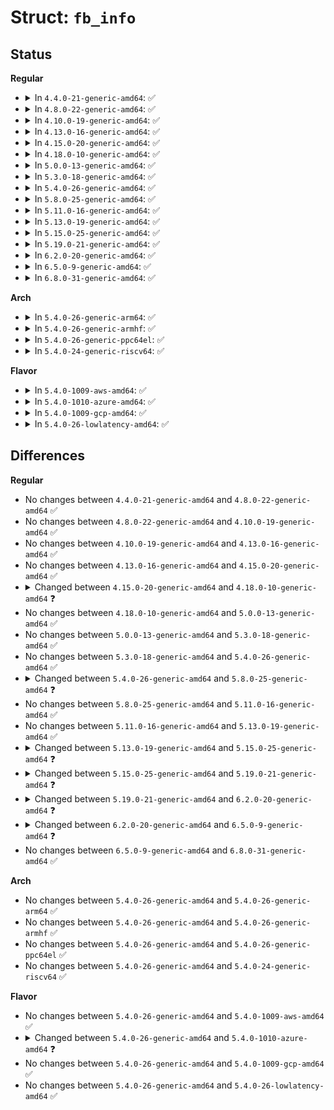 # Struct: <code>fb_info</code>

## Status
<b>Regular</b>
<ul>
<li>
<details>
<summary>In <code>4.4.0-21-generic-amd64</code>: ✅</summary>

```c
struct fb_info {
    atomic_t count;
    int node;
    int flags;
    struct mutex lock;
    struct mutex mm_lock;
    struct fb_var_screeninfo var;
    struct fb_fix_screeninfo fix;
    struct fb_monspecs monspecs;
    struct work_struct queue;
    struct fb_pixmap pixmap;
    struct fb_pixmap sprite;
    struct fb_cmap cmap;
    struct list_head modelist;
    struct fb_videomode * mode;
    struct backlight_device * bl_dev;
    struct mutex bl_curve_mutex;
    u8[128] bl_curve;
    struct delayed_work deferred_work;
    struct fb_deferred_io * fbdefio;
    struct fb_ops * fbops;
    struct device * device;
    struct device * dev;
    int class_flag;
    struct fb_tile_ops * tileops;
    char * screen_base;
    char * screen_buffer;
    long unsigned int screen_size;
    void * pseudo_palette;
    u32 state;
    void * fbcon_par;
    void * par;
    struct apertures_struct * apertures;
    bool skip_vt_switch;
}
```
</details>
</li>
<li>
<details>
<summary>In <code>4.8.0-22-generic-amd64</code>: ✅</summary>

```c
struct fb_info {
    atomic_t count;
    int node;
    int flags;
    struct mutex lock;
    struct mutex mm_lock;
    struct fb_var_screeninfo var;
    struct fb_fix_screeninfo fix;
    struct fb_monspecs monspecs;
    struct work_struct queue;
    struct fb_pixmap pixmap;
    struct fb_pixmap sprite;
    struct fb_cmap cmap;
    struct list_head modelist;
    struct fb_videomode * mode;
    struct backlight_device * bl_dev;
    struct mutex bl_curve_mutex;
    u8[128] bl_curve;
    struct delayed_work deferred_work;
    struct fb_deferred_io * fbdefio;
    struct fb_ops * fbops;
    struct device * device;
    struct device * dev;
    int class_flag;
    struct fb_tile_ops * tileops;
    char * screen_base;
    char * screen_buffer;
    long unsigned int screen_size;
    void * pseudo_palette;
    u32 state;
    void * fbcon_par;
    void * par;
    struct apertures_struct * apertures;
    bool skip_vt_switch;
}
```
</details>
</li>
<li>
<details>
<summary>In <code>4.10.0-19-generic-amd64</code>: ✅</summary>

```c
struct fb_info {
    atomic_t count;
    int node;
    int flags;
    struct mutex lock;
    struct mutex mm_lock;
    struct fb_var_screeninfo var;
    struct fb_fix_screeninfo fix;
    struct fb_monspecs monspecs;
    struct work_struct queue;
    struct fb_pixmap pixmap;
    struct fb_pixmap sprite;
    struct fb_cmap cmap;
    struct list_head modelist;
    struct fb_videomode * mode;
    struct backlight_device * bl_dev;
    struct mutex bl_curve_mutex;
    u8[128] bl_curve;
    struct delayed_work deferred_work;
    struct fb_deferred_io * fbdefio;
    struct fb_ops * fbops;
    struct device * device;
    struct device * dev;
    int class_flag;
    struct fb_tile_ops * tileops;
    char * screen_base;
    char * screen_buffer;
    long unsigned int screen_size;
    void * pseudo_palette;
    u32 state;
    void * fbcon_par;
    void * par;
    struct apertures_struct * apertures;
    bool skip_vt_switch;
}
```
</details>
</li>
<li>
<details>
<summary>In <code>4.13.0-16-generic-amd64</code>: ✅</summary>

```c
struct fb_info {
    atomic_t count;
    int node;
    int flags;
    struct mutex lock;
    struct mutex mm_lock;
    struct fb_var_screeninfo var;
    struct fb_fix_screeninfo fix;
    struct fb_monspecs monspecs;
    struct work_struct queue;
    struct fb_pixmap pixmap;
    struct fb_pixmap sprite;
    struct fb_cmap cmap;
    struct list_head modelist;
    struct fb_videomode * mode;
    struct backlight_device * bl_dev;
    struct mutex bl_curve_mutex;
    u8[128] bl_curve;
    struct delayed_work deferred_work;
    struct fb_deferred_io * fbdefio;
    struct fb_ops * fbops;
    struct device * device;
    struct device * dev;
    int class_flag;
    struct fb_tile_ops * tileops;
    char * screen_base;
    char * screen_buffer;
    long unsigned int screen_size;
    void * pseudo_palette;
    u32 state;
    void * fbcon_par;
    void * par;
    struct apertures_struct * apertures;
    bool skip_vt_switch;
}
```
</details>
</li>
<li>
<details>
<summary>In <code>4.15.0-20-generic-amd64</code>: ✅</summary>

```c
struct fb_info {
    atomic_t count;
    int node;
    int flags;
    struct mutex lock;
    struct mutex mm_lock;
    struct fb_var_screeninfo var;
    struct fb_fix_screeninfo fix;
    struct fb_monspecs monspecs;
    struct work_struct queue;
    struct fb_pixmap pixmap;
    struct fb_pixmap sprite;
    struct fb_cmap cmap;
    struct list_head modelist;
    struct fb_videomode * mode;
    struct backlight_device * bl_dev;
    struct mutex bl_curve_mutex;
    u8[128] bl_curve;
    struct delayed_work deferred_work;
    struct fb_deferred_io * fbdefio;
    struct fb_ops * fbops;
    struct device * device;
    struct device * dev;
    int class_flag;
    struct fb_tile_ops * tileops;
    char * screen_base;
    char * screen_buffer;
    long unsigned int screen_size;
    void * pseudo_palette;
    u32 state;
    void * fbcon_par;
    void * par;
    struct apertures_struct * apertures;
    bool skip_vt_switch;
}
```
</details>
</li>
<li>
<details>
<summary>In <code>4.18.0-10-generic-amd64</code>: ✅</summary>

```c
struct fb_info {
    atomic_t count;
    int node;
    int flags;
    int fbcon_rotate_hint;
    struct mutex lock;
    struct mutex mm_lock;
    struct fb_var_screeninfo var;
    struct fb_fix_screeninfo fix;
    struct fb_monspecs monspecs;
    struct work_struct queue;
    struct fb_pixmap pixmap;
    struct fb_pixmap sprite;
    struct fb_cmap cmap;
    struct list_head modelist;
    struct fb_videomode * mode;
    struct backlight_device * bl_dev;
    struct mutex bl_curve_mutex;
    u8[128] bl_curve;
    struct delayed_work deferred_work;
    struct fb_deferred_io * fbdefio;
    struct fb_ops * fbops;
    struct device * device;
    struct device * dev;
    int class_flag;
    struct fb_tile_ops * tileops;
    char * screen_base;
    char * screen_buffer;
    long unsigned int screen_size;
    void * pseudo_palette;
    u32 state;
    void * fbcon_par;
    void * par;
    struct apertures_struct * apertures;
    bool skip_vt_switch;
}
```
</details>
</li>
<li>
<details>
<summary>In <code>5.0.0-13-generic-amd64</code>: ✅</summary>

```c
struct fb_info {
    atomic_t count;
    int node;
    int flags;
    int fbcon_rotate_hint;
    struct mutex lock;
    struct mutex mm_lock;
    struct fb_var_screeninfo var;
    struct fb_fix_screeninfo fix;
    struct fb_monspecs monspecs;
    struct work_struct queue;
    struct fb_pixmap pixmap;
    struct fb_pixmap sprite;
    struct fb_cmap cmap;
    struct list_head modelist;
    struct fb_videomode * mode;
    struct backlight_device * bl_dev;
    struct mutex bl_curve_mutex;
    u8[128] bl_curve;
    struct delayed_work deferred_work;
    struct fb_deferred_io * fbdefio;
    struct fb_ops * fbops;
    struct device * device;
    struct device * dev;
    int class_flag;
    struct fb_tile_ops * tileops;
    char * screen_base;
    char * screen_buffer;
    long unsigned int screen_size;
    void * pseudo_palette;
    u32 state;
    void * fbcon_par;
    void * par;
    struct apertures_struct * apertures;
    bool skip_vt_switch;
}
```
</details>
</li>
<li>
<details>
<summary>In <code>5.3.0-18-generic-amd64</code>: ✅</summary>

```c
struct fb_info {
    atomic_t count;
    int node;
    int flags;
    int fbcon_rotate_hint;
    struct mutex lock;
    struct mutex mm_lock;
    struct fb_var_screeninfo var;
    struct fb_fix_screeninfo fix;
    struct fb_monspecs monspecs;
    struct work_struct queue;
    struct fb_pixmap pixmap;
    struct fb_pixmap sprite;
    struct fb_cmap cmap;
    struct list_head modelist;
    struct fb_videomode * mode;
    struct backlight_device * bl_dev;
    struct mutex bl_curve_mutex;
    u8[128] bl_curve;
    struct delayed_work deferred_work;
    struct fb_deferred_io * fbdefio;
    struct fb_ops * fbops;
    struct device * device;
    struct device * dev;
    int class_flag;
    struct fb_tile_ops * tileops;
    char * screen_base;
    char * screen_buffer;
    long unsigned int screen_size;
    void * pseudo_palette;
    u32 state;
    void * fbcon_par;
    void * par;
    struct apertures_struct * apertures;
    bool skip_vt_switch;
}
```
</details>
</li>
<li>
<details>
<summary>In <code>5.4.0-26-generic-amd64</code>: ✅</summary>

```c
struct fb_info {
    atomic_t count;
    int node;
    int flags;
    int fbcon_rotate_hint;
    struct mutex lock;
    struct mutex mm_lock;
    struct fb_var_screeninfo var;
    struct fb_fix_screeninfo fix;
    struct fb_monspecs monspecs;
    struct work_struct queue;
    struct fb_pixmap pixmap;
    struct fb_pixmap sprite;
    struct fb_cmap cmap;
    struct list_head modelist;
    struct fb_videomode * mode;
    struct backlight_device * bl_dev;
    struct mutex bl_curve_mutex;
    u8[128] bl_curve;
    struct delayed_work deferred_work;
    struct fb_deferred_io * fbdefio;
    struct fb_ops * fbops;
    struct device * device;
    struct device * dev;
    int class_flag;
    struct fb_tile_ops * tileops;
    char * screen_base;
    char * screen_buffer;
    long unsigned int screen_size;
    void * pseudo_palette;
    u32 state;
    void * fbcon_par;
    void * par;
    struct apertures_struct * apertures;
    bool skip_vt_switch;
}
```
</details>
</li>
<li>
<details>
<summary>In <code>5.8.0-25-generic-amd64</code>: ✅</summary>

```c
struct fb_info {
    atomic_t count;
    int node;
    int flags;
    int fbcon_rotate_hint;
    struct mutex lock;
    struct mutex mm_lock;
    struct fb_var_screeninfo var;
    struct fb_fix_screeninfo fix;
    struct fb_monspecs monspecs;
    struct work_struct queue;
    struct fb_pixmap pixmap;
    struct fb_pixmap sprite;
    struct fb_cmap cmap;
    struct list_head modelist;
    struct fb_videomode * mode;
    struct backlight_device * bl_dev;
    struct mutex bl_curve_mutex;
    u8[128] bl_curve;
    struct delayed_work deferred_work;
    struct fb_deferred_io * fbdefio;
    const struct fb_ops * fbops;
    struct device * device;
    struct device * dev;
    int class_flag;
    struct fb_tile_ops * tileops;
    char * screen_base;
    char * screen_buffer;
    long unsigned int screen_size;
    void * pseudo_palette;
    u32 state;
    void * fbcon_par;
    void * par;
    struct apertures_struct * apertures;
    bool skip_vt_switch;
}
```
</details>
</li>
<li>
<details>
<summary>In <code>5.11.0-16-generic-amd64</code>: ✅</summary>

```c
struct fb_info {
    atomic_t count;
    int node;
    int flags;
    int fbcon_rotate_hint;
    struct mutex lock;
    struct mutex mm_lock;
    struct fb_var_screeninfo var;
    struct fb_fix_screeninfo fix;
    struct fb_monspecs monspecs;
    struct work_struct queue;
    struct fb_pixmap pixmap;
    struct fb_pixmap sprite;
    struct fb_cmap cmap;
    struct list_head modelist;
    struct fb_videomode * mode;
    struct backlight_device * bl_dev;
    struct mutex bl_curve_mutex;
    u8[128] bl_curve;
    struct delayed_work deferred_work;
    struct fb_deferred_io * fbdefio;
    const struct fb_ops * fbops;
    struct device * device;
    struct device * dev;
    int class_flag;
    struct fb_tile_ops * tileops;
    char * screen_base;
    char * screen_buffer;
    long unsigned int screen_size;
    void * pseudo_palette;
    u32 state;
    void * fbcon_par;
    void * par;
    struct apertures_struct * apertures;
    bool skip_vt_switch;
}
```
</details>
</li>
<li>
<details>
<summary>In <code>5.13.0-19-generic-amd64</code>: ✅</summary>

```c
struct fb_info {
    atomic_t count;
    int node;
    int flags;
    int fbcon_rotate_hint;
    struct mutex lock;
    struct mutex mm_lock;
    struct fb_var_screeninfo var;
    struct fb_fix_screeninfo fix;
    struct fb_monspecs monspecs;
    struct work_struct queue;
    struct fb_pixmap pixmap;
    struct fb_pixmap sprite;
    struct fb_cmap cmap;
    struct list_head modelist;
    struct fb_videomode * mode;
    struct backlight_device * bl_dev;
    struct mutex bl_curve_mutex;
    u8[128] bl_curve;
    struct delayed_work deferred_work;
    struct fb_deferred_io * fbdefio;
    const struct fb_ops * fbops;
    struct device * device;
    struct device * dev;
    int class_flag;
    struct fb_tile_ops * tileops;
    char * screen_base;
    char * screen_buffer;
    long unsigned int screen_size;
    void * pseudo_palette;
    u32 state;
    void * fbcon_par;
    void * par;
    struct apertures_struct * apertures;
    bool skip_vt_switch;
}
```
</details>
</li>
<li>
<details>
<summary>In <code>5.15.0-25-generic-amd64</code>: ✅</summary>

```c
struct fb_info {
    refcount_t count;
    int node;
    int flags;
    int fbcon_rotate_hint;
    struct mutex lock;
    struct mutex mm_lock;
    struct fb_var_screeninfo var;
    struct fb_fix_screeninfo fix;
    struct fb_monspecs monspecs;
    struct work_struct queue;
    struct fb_pixmap pixmap;
    struct fb_pixmap sprite;
    struct fb_cmap cmap;
    struct list_head modelist;
    struct fb_videomode * mode;
    struct backlight_device * bl_dev;
    struct mutex bl_curve_mutex;
    u8[128] bl_curve;
    struct delayed_work deferred_work;
    struct fb_deferred_io * fbdefio;
    const struct fb_ops * fbops;
    struct device * device;
    struct device * dev;
    int class_flag;
    struct fb_tile_ops * tileops;
    char * screen_base;
    char * screen_buffer;
    long unsigned int screen_size;
    void * pseudo_palette;
    u32 state;
    void * fbcon_par;
    void * par;
    struct apertures_struct * apertures;
    bool skip_vt_switch;
}
```
</details>
</li>
<li>
<details>
<summary>In <code>5.19.0-21-generic-amd64</code>: ✅</summary>

```c
struct fb_info {
    refcount_t count;
    int node;
    int flags;
    int fbcon_rotate_hint;
    struct mutex lock;
    struct mutex mm_lock;
    struct fb_var_screeninfo var;
    struct fb_fix_screeninfo fix;
    struct fb_monspecs monspecs;
    struct fb_pixmap pixmap;
    struct fb_pixmap sprite;
    struct fb_cmap cmap;
    struct list_head modelist;
    struct fb_videomode * mode;
    struct backlight_device * bl_dev;
    struct mutex bl_curve_mutex;
    u8[128] bl_curve;
    struct delayed_work deferred_work;
    long unsigned int npagerefs;
    struct fb_deferred_io_pageref * pagerefs;
    struct fb_deferred_io * fbdefio;
    const struct fb_ops * fbops;
    struct device * device;
    struct device * dev;
    int class_flag;
    struct fb_tile_ops * tileops;
    char * screen_base;
    char * screen_buffer;
    long unsigned int screen_size;
    void * pseudo_palette;
    u32 state;
    void * fbcon_par;
    void * par;
    struct apertures_struct * apertures;
    bool skip_vt_switch;
    bool forced_out;
}
```
</details>
</li>
<li>
<details>
<summary>In <code>6.2.0-20-generic-amd64</code>: ✅</summary>

```c
struct fb_info {
    refcount_t count;
    int node;
    int flags;
    int fbcon_rotate_hint;
    struct mutex lock;
    struct mutex mm_lock;
    struct fb_var_screeninfo var;
    struct fb_fix_screeninfo fix;
    struct fb_monspecs monspecs;
    struct fb_pixmap pixmap;
    struct fb_pixmap sprite;
    struct fb_cmap cmap;
    struct list_head modelist;
    struct fb_videomode * mode;
    struct backlight_device * bl_dev;
    struct mutex bl_curve_mutex;
    u8[128] bl_curve;
    struct delayed_work deferred_work;
    long unsigned int npagerefs;
    struct fb_deferred_io_pageref * pagerefs;
    struct fb_deferred_io * fbdefio;
    const struct fb_ops * fbops;
    struct device * device;
    struct device * dev;
    int class_flag;
    struct fb_tile_ops * tileops;
    char * screen_base;
    char * screen_buffer;
    long unsigned int screen_size;
    void * pseudo_palette;
    u32 state;
    void * fbcon_par;
    void * par;
    struct apertures_struct * apertures;
    bool skip_vt_switch;
}
```
</details>
</li>
<li>
<details>
<summary>In <code>6.5.0-9-generic-amd64</code>: ✅</summary>

```c
struct fb_info {
    refcount_t count;
    int node;
    int flags;
    int fbcon_rotate_hint;
    struct mutex lock;
    struct mutex mm_lock;
    struct fb_var_screeninfo var;
    struct fb_fix_screeninfo fix;
    struct fb_monspecs monspecs;
    struct fb_pixmap pixmap;
    struct fb_pixmap sprite;
    struct fb_cmap cmap;
    struct list_head modelist;
    struct fb_videomode * mode;
    struct backlight_device * bl_dev;
    struct mutex bl_curve_mutex;
    u8[128] bl_curve;
    struct delayed_work deferred_work;
    long unsigned int npagerefs;
    struct fb_deferred_io_pageref * pagerefs;
    struct fb_deferred_io * fbdefio;
    const struct fb_ops * fbops;
    struct device * device;
    struct device * dev;
    int class_flag;
    struct fb_tile_ops * tileops;
    char * screen_base;
    char * screen_buffer;
    long unsigned int screen_size;
    void * pseudo_palette;
    u32 state;
    void * fbcon_par;
    void * par;
    bool skip_vt_switch;
}
```
</details>
</li>
<li>
<details>
<summary>In <code>6.8.0-31-generic-amd64</code>: ✅</summary>

```c
struct fb_info {
    refcount_t count;
    int node;
    int flags;
    int fbcon_rotate_hint;
    struct mutex lock;
    struct mutex mm_lock;
    struct fb_var_screeninfo var;
    struct fb_fix_screeninfo fix;
    struct fb_monspecs monspecs;
    struct fb_pixmap pixmap;
    struct fb_pixmap sprite;
    struct fb_cmap cmap;
    struct list_head modelist;
    struct fb_videomode * mode;
    struct backlight_device * bl_dev;
    struct mutex bl_curve_mutex;
    u8[128] bl_curve;
    struct delayed_work deferred_work;
    long unsigned int npagerefs;
    struct fb_deferred_io_pageref * pagerefs;
    struct fb_deferred_io * fbdefio;
    const struct fb_ops * fbops;
    struct device * device;
    struct device * dev;
    int class_flag;
    struct fb_tile_ops * tileops;
    char * screen_base;
    char * screen_buffer;
    long unsigned int screen_size;
    void * pseudo_palette;
    u32 state;
    void * fbcon_par;
    void * par;
    bool skip_vt_switch;
}
```
</details>
</li>
</ul>
<b>Arch</b>
<ul>
<li>
<details>
<summary>In <code>5.4.0-26-generic-arm64</code>: ✅</summary>

```c
struct fb_info {
    atomic_t count;
    int node;
    int flags;
    int fbcon_rotate_hint;
    struct mutex lock;
    struct mutex mm_lock;
    struct fb_var_screeninfo var;
    struct fb_fix_screeninfo fix;
    struct fb_monspecs monspecs;
    struct work_struct queue;
    struct fb_pixmap pixmap;
    struct fb_pixmap sprite;
    struct fb_cmap cmap;
    struct list_head modelist;
    struct fb_videomode * mode;
    struct backlight_device * bl_dev;
    struct mutex bl_curve_mutex;
    u8[128] bl_curve;
    struct delayed_work deferred_work;
    struct fb_deferred_io * fbdefio;
    struct fb_ops * fbops;
    struct device * device;
    struct device * dev;
    int class_flag;
    struct fb_tile_ops * tileops;
    char * screen_base;
    char * screen_buffer;
    long unsigned int screen_size;
    void * pseudo_palette;
    u32 state;
    void * fbcon_par;
    void * par;
    struct apertures_struct * apertures;
    bool skip_vt_switch;
}
```
</details>
</li>
<li>
<details>
<summary>In <code>5.4.0-26-generic-armhf</code>: ✅</summary>

```c
struct fb_info {
    atomic_t count;
    int node;
    int flags;
    int fbcon_rotate_hint;
    struct mutex lock;
    struct mutex mm_lock;
    struct fb_var_screeninfo var;
    struct fb_fix_screeninfo fix;
    struct fb_monspecs monspecs;
    struct work_struct queue;
    struct fb_pixmap pixmap;
    struct fb_pixmap sprite;
    struct fb_cmap cmap;
    struct list_head modelist;
    struct fb_videomode * mode;
    struct backlight_device * bl_dev;
    struct mutex bl_curve_mutex;
    u8[128] bl_curve;
    struct delayed_work deferred_work;
    struct fb_deferred_io * fbdefio;
    struct fb_ops * fbops;
    struct device * device;
    struct device * dev;
    int class_flag;
    struct fb_tile_ops * tileops;
    char * screen_base;
    char * screen_buffer;
    long unsigned int screen_size;
    void * pseudo_palette;
    u32 state;
    void * fbcon_par;
    void * par;
    struct apertures_struct * apertures;
    bool skip_vt_switch;
}
```
</details>
</li>
<li>
<details>
<summary>In <code>5.4.0-26-generic-ppc64el</code>: ✅</summary>

```c
struct fb_info {
    atomic_t count;
    int node;
    int flags;
    int fbcon_rotate_hint;
    struct mutex lock;
    struct mutex mm_lock;
    struct fb_var_screeninfo var;
    struct fb_fix_screeninfo fix;
    struct fb_monspecs monspecs;
    struct work_struct queue;
    struct fb_pixmap pixmap;
    struct fb_pixmap sprite;
    struct fb_cmap cmap;
    struct list_head modelist;
    struct fb_videomode * mode;
    struct backlight_device * bl_dev;
    struct mutex bl_curve_mutex;
    u8[128] bl_curve;
    struct delayed_work deferred_work;
    struct fb_deferred_io * fbdefio;
    struct fb_ops * fbops;
    struct device * device;
    struct device * dev;
    int class_flag;
    struct fb_tile_ops * tileops;
    char * screen_base;
    char * screen_buffer;
    long unsigned int screen_size;
    void * pseudo_palette;
    u32 state;
    void * fbcon_par;
    void * par;
    struct apertures_struct * apertures;
    bool skip_vt_switch;
}
```
</details>
</li>
<li>
<details>
<summary>In <code>5.4.0-24-generic-riscv64</code>: ✅</summary>

```c
struct fb_info {
    atomic_t count;
    int node;
    int flags;
    int fbcon_rotate_hint;
    struct mutex lock;
    struct mutex mm_lock;
    struct fb_var_screeninfo var;
    struct fb_fix_screeninfo fix;
    struct fb_monspecs monspecs;
    struct work_struct queue;
    struct fb_pixmap pixmap;
    struct fb_pixmap sprite;
    struct fb_cmap cmap;
    struct list_head modelist;
    struct fb_videomode * mode;
    struct backlight_device * bl_dev;
    struct mutex bl_curve_mutex;
    u8[128] bl_curve;
    struct delayed_work deferred_work;
    struct fb_deferred_io * fbdefio;
    struct fb_ops * fbops;
    struct device * device;
    struct device * dev;
    int class_flag;
    struct fb_tile_ops * tileops;
    char * screen_base;
    char * screen_buffer;
    long unsigned int screen_size;
    void * pseudo_palette;
    u32 state;
    void * fbcon_par;
    void * par;
    struct apertures_struct * apertures;
    bool skip_vt_switch;
}
```
</details>
</li>
</ul>
<b>Flavor</b>
<ul>
<li>
<details>
<summary>In <code>5.4.0-1009-aws-amd64</code>: ✅</summary>

```c
struct fb_info {
    atomic_t count;
    int node;
    int flags;
    int fbcon_rotate_hint;
    struct mutex lock;
    struct mutex mm_lock;
    struct fb_var_screeninfo var;
    struct fb_fix_screeninfo fix;
    struct fb_monspecs monspecs;
    struct work_struct queue;
    struct fb_pixmap pixmap;
    struct fb_pixmap sprite;
    struct fb_cmap cmap;
    struct list_head modelist;
    struct fb_videomode * mode;
    struct backlight_device * bl_dev;
    struct mutex bl_curve_mutex;
    u8[128] bl_curve;
    struct delayed_work deferred_work;
    struct fb_deferred_io * fbdefio;
    struct fb_ops * fbops;
    struct device * device;
    struct device * dev;
    int class_flag;
    struct fb_tile_ops * tileops;
    char * screen_base;
    char * screen_buffer;
    long unsigned int screen_size;
    void * pseudo_palette;
    u32 state;
    void * fbcon_par;
    void * par;
    struct apertures_struct * apertures;
    bool skip_vt_switch;
}
```
</details>
</li>
<li>
<details>
<summary>In <code>5.4.0-1010-azure-amd64</code>: ✅</summary>

```c
struct fb_info {
    atomic_t count;
    int node;
    int flags;
    int fbcon_rotate_hint;
    struct mutex lock;
    struct mutex mm_lock;
    struct fb_var_screeninfo var;
    struct fb_fix_screeninfo fix;
    struct fb_monspecs monspecs;
    struct work_struct queue;
    struct fb_pixmap pixmap;
    struct fb_pixmap sprite;
    struct fb_cmap cmap;
    struct list_head modelist;
    struct fb_videomode * mode;
    struct delayed_work deferred_work;
    struct fb_deferred_io * fbdefio;
    struct fb_ops * fbops;
    struct device * device;
    struct device * dev;
    int class_flag;
    struct fb_tile_ops * tileops;
    char * screen_base;
    char * screen_buffer;
    long unsigned int screen_size;
    void * pseudo_palette;
    u32 state;
    void * fbcon_par;
    void * par;
    struct apertures_struct * apertures;
    bool skip_vt_switch;
}
```
</details>
</li>
<li>
<details>
<summary>In <code>5.4.0-1009-gcp-amd64</code>: ✅</summary>

```c
struct fb_info {
    atomic_t count;
    int node;
    int flags;
    int fbcon_rotate_hint;
    struct mutex lock;
    struct mutex mm_lock;
    struct fb_var_screeninfo var;
    struct fb_fix_screeninfo fix;
    struct fb_monspecs monspecs;
    struct work_struct queue;
    struct fb_pixmap pixmap;
    struct fb_pixmap sprite;
    struct fb_cmap cmap;
    struct list_head modelist;
    struct fb_videomode * mode;
    struct backlight_device * bl_dev;
    struct mutex bl_curve_mutex;
    u8[128] bl_curve;
    struct delayed_work deferred_work;
    struct fb_deferred_io * fbdefio;
    struct fb_ops * fbops;
    struct device * device;
    struct device * dev;
    int class_flag;
    struct fb_tile_ops * tileops;
    char * screen_base;
    char * screen_buffer;
    long unsigned int screen_size;
    void * pseudo_palette;
    u32 state;
    void * fbcon_par;
    void * par;
    struct apertures_struct * apertures;
    bool skip_vt_switch;
}
```
</details>
</li>
<li>
<details>
<summary>In <code>5.4.0-26-lowlatency-amd64</code>: ✅</summary>

```c
struct fb_info {
    atomic_t count;
    int node;
    int flags;
    int fbcon_rotate_hint;
    struct mutex lock;
    struct mutex mm_lock;
    struct fb_var_screeninfo var;
    struct fb_fix_screeninfo fix;
    struct fb_monspecs monspecs;
    struct work_struct queue;
    struct fb_pixmap pixmap;
    struct fb_pixmap sprite;
    struct fb_cmap cmap;
    struct list_head modelist;
    struct fb_videomode * mode;
    struct backlight_device * bl_dev;
    struct mutex bl_curve_mutex;
    u8[128] bl_curve;
    struct delayed_work deferred_work;
    struct fb_deferred_io * fbdefio;
    struct fb_ops * fbops;
    struct device * device;
    struct device * dev;
    int class_flag;
    struct fb_tile_ops * tileops;
    char * screen_base;
    char * screen_buffer;
    long unsigned int screen_size;
    void * pseudo_palette;
    u32 state;
    void * fbcon_par;
    void * par;
    struct apertures_struct * apertures;
    bool skip_vt_switch;
}
```
</details>
</li>
</ul>

## Differences
<b>Regular</b>
<ul>
<li>
No changes between <code>4.4.0-21-generic-amd64</code> and <code>4.8.0-22-generic-amd64</code> ✅
</li>
<li>
No changes between <code>4.8.0-22-generic-amd64</code> and <code>4.10.0-19-generic-amd64</code> ✅
</li>
<li>
No changes between <code>4.10.0-19-generic-amd64</code> and <code>4.13.0-16-generic-amd64</code> ✅
</li>
<li>
No changes between <code>4.13.0-16-generic-amd64</code> and <code>4.15.0-20-generic-amd64</code> ✅
</li>
<li>
<details>
<summary>Changed between <code>4.15.0-20-generic-amd64</code> and <code>4.18.0-10-generic-amd64</code> ❓</summary>
<ul>
<li>
<b>Field added. </b>
<code>int fbcon_rotate_hint</code>
</li>
</ul>
</details>
</li>
<li>
No changes between <code>4.18.0-10-generic-amd64</code> and <code>5.0.0-13-generic-amd64</code> ✅
</li>
<li>
No changes between <code>5.0.0-13-generic-amd64</code> and <code>5.3.0-18-generic-amd64</code> ✅
</li>
<li>
No changes between <code>5.3.0-18-generic-amd64</code> and <code>5.4.0-26-generic-amd64</code> ✅
</li>
<li>
<details>
<summary>Changed between <code>5.4.0-26-generic-amd64</code> and <code>5.8.0-25-generic-amd64</code> ❓</summary>
<ul>
<li>
<b>Field type changed. </b>
<code>struct fb_ops * fbops</code> ➡️ <code>const struct fb_ops * fbops</code>
</li>
</ul>
</details>
</li>
<li>
No changes between <code>5.8.0-25-generic-amd64</code> and <code>5.11.0-16-generic-amd64</code> ✅
</li>
<li>
No changes between <code>5.11.0-16-generic-amd64</code> and <code>5.13.0-19-generic-amd64</code> ✅
</li>
<li>
<details>
<summary>Changed between <code>5.13.0-19-generic-amd64</code> and <code>5.15.0-25-generic-amd64</code> ❓</summary>
<ul>
<li>
<b>Field type changed. </b>
<code>atomic_t count</code> ➡️ <code>refcount_t count</code>
</li>
</ul>
</details>
</li>
<li>
<details>
<summary>Changed between <code>5.15.0-25-generic-amd64</code> and <code>5.19.0-21-generic-amd64</code> ❓</summary>
<ul>
<li>
<b>Field added. </b>
<code>long unsigned int npagerefs</code>
</li>
<li>
<b>Field added. </b>
<code>struct fb_deferred_io_pageref * pagerefs</code>
</li>
<li>
<b>Field added. </b>
<code>bool forced_out</code>
</li>
<li>
<b>Field removed. </b>
<code>struct work_struct queue</code>
</li>
</ul>
</details>
</li>
<li>
<details>
<summary>Changed between <code>5.19.0-21-generic-amd64</code> and <code>6.2.0-20-generic-amd64</code> ❓</summary>
<ul>
<li>
<b>Field removed. </b>
<code>bool forced_out</code>
</li>
</ul>
</details>
</li>
<li>
<details>
<summary>Changed between <code>6.2.0-20-generic-amd64</code> and <code>6.5.0-9-generic-amd64</code> ❓</summary>
<ul>
<li>
<b>Field removed. </b>
<code>struct apertures_struct * apertures</code>
</li>
</ul>
</details>
</li>
<li>
No changes between <code>6.5.0-9-generic-amd64</code> and <code>6.8.0-31-generic-amd64</code> ✅
</li>
</ul>
<b>Arch</b>
<ul>
<li>
No changes between <code>5.4.0-26-generic-amd64</code> and <code>5.4.0-26-generic-arm64</code> ✅
</li>
<li>
No changes between <code>5.4.0-26-generic-amd64</code> and <code>5.4.0-26-generic-armhf</code> ✅
</li>
<li>
No changes between <code>5.4.0-26-generic-amd64</code> and <code>5.4.0-26-generic-ppc64el</code> ✅
</li>
<li>
No changes between <code>5.4.0-26-generic-amd64</code> and <code>5.4.0-24-generic-riscv64</code> ✅
</li>
</ul>
<b>Flavor</b>
<ul>
<li>
No changes between <code>5.4.0-26-generic-amd64</code> and <code>5.4.0-1009-aws-amd64</code> ✅
</li>
<li>
<details>
<summary>Changed between <code>5.4.0-26-generic-amd64</code> and <code>5.4.0-1010-azure-amd64</code> ❓</summary>
<ul>
<li>
<b>Field removed. </b>
<code>struct backlight_device * bl_dev</code>
</li>
<li>
<b>Field removed. </b>
<code>struct mutex bl_curve_mutex</code>
</li>
<li>
<b>Field removed. </b>
<code>u8[128] bl_curve</code>
</li>
</ul>
</details>
</li>
<li>
No changes between <code>5.4.0-26-generic-amd64</code> and <code>5.4.0-1009-gcp-amd64</code> ✅
</li>
<li>
No changes between <code>5.4.0-26-generic-amd64</code> and <code>5.4.0-26-lowlatency-amd64</code> ✅
</li>
</ul>
